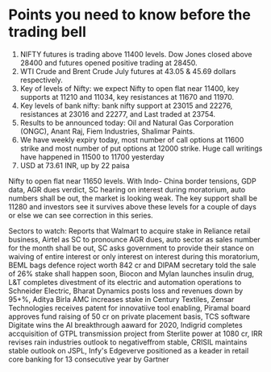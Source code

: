 # Points you need to know before the trading bell
1. NIFTY futures is trading above 11400 levels. Dow Jones closed above 28400 and futures opened positive trading at 28450.
2. WTI Crude and Brent Crude July futures at 43.05 & 45.69 dollars respectively.
3. Key of levels of Nifty: we expect Nifty to open flat near 11400, key supports at 11210 and 11034, key resistances at 11670 and 11970.
4. Key levels of bank nifty: bank nifty support at 23015 and 22276, resistances at 23016 and 22277, and Last traded at 23754.
5. Results to be announced today: Oil and Natural Gas Corporation (ONGC), Anant Raj, Fiem Industries, Shalimar Paints.
6. We have weekly expiry today, most number of call options at 11600 strike and most number of put options at 12000 strike. Huge call writings have happened in 11500 to 11700 yesterday
7. USD at 73.61 INR, up by 22 paisa

Nifty to open flat near 11650 levels. With Indo- China border tensions, GDP data, AGR dues verdict, SC hearing on interest during moratorium, auto numbers shall be out, the market is looking weak. The key support shall be 11280 and investors see it survives above these levels for a couple of days or else we can see correction in this series.

Sectors to watch: Reports that Walmart to acquire stake in Reliance retail business, Airtel as SC to pronounce AGR dues, auto sector as sales number for the month shall be out, SC asks government to provide their stance on waiving of entire interest or only interest on interest during this moratorium, BEML bags defence roject worth 842 cr and DIPAM secretary told the sale of 26% stake shall happen soon, Biocon and Mylan launches insulin drug, L&T completes divestment of its electric and automation operations to Schneider Electric, Bharat Dynamics posts loss and revenues down by 95+%, Aditya Birla AMC increases stake in Century Textiles, Zensar Technologies receives patent for innovatiive tool enabling, Piramal board approves fund raising of 50 cr on private placement basis, TCS software Digitate wins the AI breakthrough aaward for 2020, Indigrid completes accquisition of GTPL transmission project from Sterlite power at 1080 cr, IRR revises rain industries outlook to negativeffrom stable, CRISIL maintains stable outlook on JSPL, Infy's Edgeverve positioned as a keader in retail core banking for 13 consecutive year by Gartner
